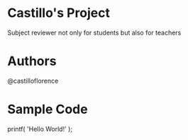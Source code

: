 # Castillo's Project
Subject reviewer not only for students but also for teachers
# Authors
@castilloflorence
# Sample Code
printf( 'Hello World!' );
